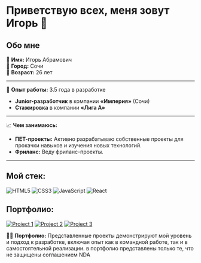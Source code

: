 # Приветствую всех, меня зовут Игорь 👋
## Обо мне

👤 **Имя:** Игорь Абрамович  
📍 **Город:** Сочи  
🎂 **Возраст:** 26 лет  

---

💼 **Опыт работы:** 3.5 года в разработке  
- **Junior-разработчик** в компании **«Империя»** (Сочи)  
- **Стажировка** в компании **«Лига А»**

---

📈 **Чем занимаюсь:**
- **ПЕТ-проекты:** Активно разрабатываю собственные проекты для прокачки навыков и изучения новых технологий.
- **Фриланс:** Веду фриланс-проекты.

---

## Мой стек:
![HTML5](https://img.shields.io/badge/HTML5-E34F26?style=for-the-badge&logo=html5&logoColor=white)
![CSS3](https://img.shields.io/badge/CSS3-1572B6?style=for-the-badge&logo=css3&logoColor=white)
![JavaScript](https://img.shields.io/badge/JavaScript-F7DF1E?style=for-the-badge&logo=javascript&logoColor=black)
![React](https://img.shields.io/badge/React-20232A?style=for-the-badge&logo=react&logoColor=61DAFB)


## Портфолио:

[![Project 1](https://via.placeholder.com/150)](https://lnkcode.github.io/chess/chess-build/)
[![Project 2](https://via.placeholder.com/150)](https://lnkcode.github.io/Cat-Energy/)
[![Project 3](https://via.placeholder.com/150)](https://lnkcode.github.io/1851473-device-36/)

👨‍💻 **Портфолио:** Представленные проекты демонстрируют мой уровень и подход к разработке, включая опыт как в командной работе, так и в самостоятельной реализации. в портфолио представлены только те, что не защищены соглашением NDA
